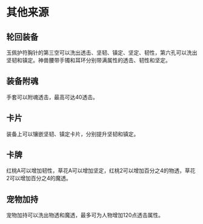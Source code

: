 # 其他来源

## 轮回装备

玉佩护符胸针的第三空可以洗出透击、坚韧、镇定、坚定、韧性，第六孔可以洗出坚韧和镇定。神兽腰带手镯和耳环分别带满属性的透击、韧性和坚定。

## 装备附魂

手套可以附魂透击，最高可达40透击。

## 卡片

装备上可以镶嵌坚韧、镇定卡片，分别提升坚韧和镇定。

## 卡牌

红桃A可以增加韧性，草花A可以增加坚定，红桃2可以增加百分之4的物透，草花2可以增加百分之4的魔透。

## 宠物加持

宠物加持可以洗出物透和魔透，最多可为人物增加120点透击属性。